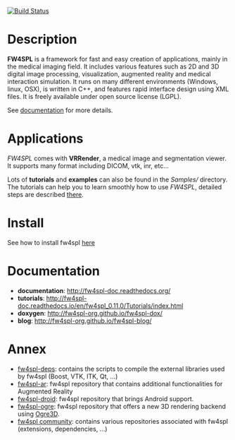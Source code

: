 [![Build Status](https://travis-ci.org/fw4spl-org/fw4spl.svg?branch=fw4spl_0.11.0)](https://travis-ci.org/fw4spl-org/fw4spl)

Description
===========

**FW4SPL** is a framework for fast and easy creation of applications, mainly in the medical imaging field.
It includes various features such as 2D and 3D digital image processing, visualization, augmented reality and medical interaction simulation. It runs on many different environments (Windows, linux, OSX), is written in C++, and features rapid interface design using XML files. 
It is freely available under open source license (LGPL).

See [documentation](http://fw4spl-doc.readthedocs.org/) for more details.

Applications
============

*FW4SPL* comes with **VRRender**, a medical image and segmentation viewer. It supports many format including DICOM, vtk, inr, etc...

Lots of **tutorials** and **examples** can also be found in the *Samples/* directory. The tutorials can help you to learn smoothly how to use *FW4SPL*, detailed steps are described [there](http://fw4spl-doc.readthedocs.io/en/fw4spl_0.11.0/Tutorials/index.html).

Install
=======

See how to install fw4spl [here](http://fw4spl-doc.readthedocs.org/en/fw4spl_0.11.0/Installation/index.html)

Documentation
=============

* **documentation**: http://fw4spl-doc.readthedocs.org/
* **tutorials**: http://fw4spl-doc.readthedocs.io/en/fw4spl_0.11.0/Tutorials/index.html
* **doxygen**: http://fw4spl-org.github.io/fw4spl-dox/
* **blog**: http://fw4spl-org.github.io/fw4spl-blog/

Annex
=====

* [fw4spl-deps](https://github.com/fw4spl-org/fw4spl-deps): contains the scripts to compile the external libraries used by fw4spl (Boost, VTK, ITK, Qt, ...)
* [fw4spl-ar](https://github.com/fw4spl-org/fw4spl-ar): fw4spl repository that contains additional functionalities for Augmented Reality
* [fw4spl-droid](https://github.com/fw4spl-org/fw4spl-droid): fw4spl repository that brings Android support.
* [fw4spl-ogre](https://github.com/fw4spl-org/fw4spl-ogre): fw4spl repository that offers a new 3D rendering backend using [Ogre3D](http://www.ogre3d.org/).
* [fw4spl community](https://github.com/fw4spl-org): contains various repositories associated with fw4spl (extensions, dependencies, ...)
